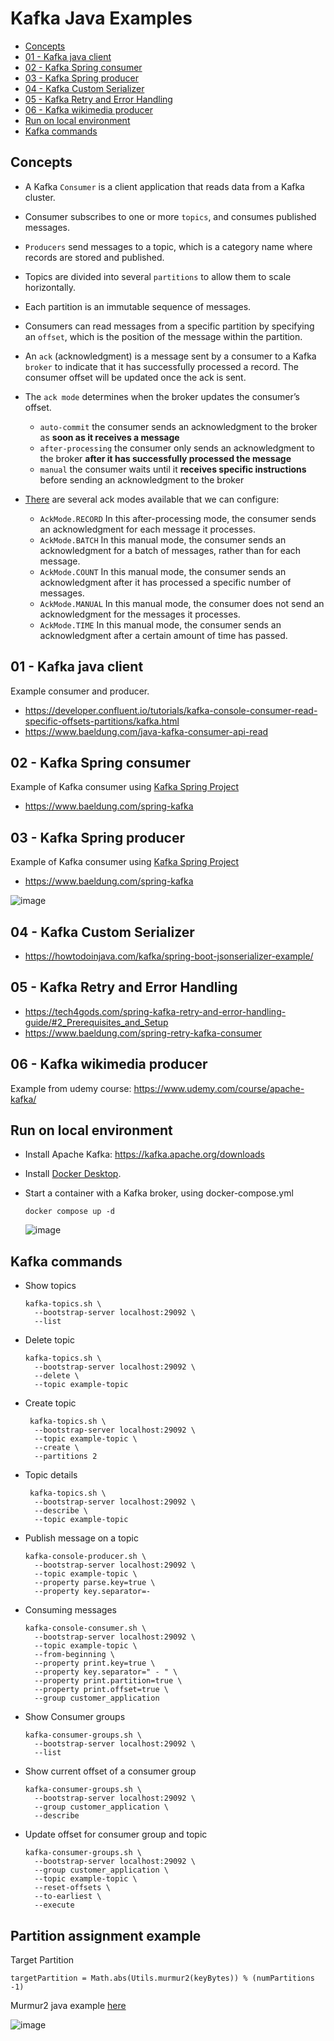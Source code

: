 <h1>Kafka Java Examples</h1> 

<!-- TOC -->
  * [Concepts](#concepts)
  * [01 - Kafka java client](#01---kafka-java-client)
  * [02 - Kafka Spring consumer](#02---kafka-spring-consumer)
  * [03 - Kafka Spring producer](#03---kafka-spring-producer)
  * [04 - Kafka Custom Serializer](#04---kafka-custom-serializer)
  * [05 - Kafka Retry and Error Handling](#05---kafka-retry-and-error-handling)
  * [06 - Kafka wikimedia producer](#06---kafka-wikimedia-producer)
  * [Run on local environment](#run-on-local-environment)
  * [Kafka commands](#kafka-commands)
<!-- TOC -->

## Concepts
* A Kafka `Consumer` is a client application that reads data from a Kafka cluster.
* Consumer subscribes to one or more `topics`, and consumes published messages. 
* `Producers` send messages to a topic, which is a category name where records are stored and published. 
* Topics are divided into several `partitions` to allow them to scale horizontally. 
* Each partition is an immutable sequence of messages.
* Consumers can read messages from a specific partition by specifying an `offset`, which is the position of the message within the partition.
* An `ack` (acknowledgment) is a message sent by a consumer to a Kafka `broker` to indicate that it has successfully processed a record. The consumer offset will be updated once the ack is sent.

* The `ack mode` determines when the broker updates the consumer’s offset. 
  * `auto-commit` the consumer sends an acknowledgment to the broker as **soon as it receives a message** 
  * `after-processing` the consumer only sends an acknowledgment to the broker **after it has successfully processed the message** 
  * `manual` the consumer waits until it **receives specific instructions** before sending an acknowledgment to the broker

* [There](https://docs.spring.io/spring-kafka/api/org/springframework/kafka/listener/ContainerProperties.AckMode.html) are several ack modes available that we can configure:
  * `AckMode.RECORD` In this after-processing mode, the consumer sends an acknowledgment for each message it processes. 
  * `AckMode.BATCH` In this manual mode, the consumer sends an acknowledgment for a batch of messages, rather than for each message. 
  * `AckMode.COUNT` In this manual mode, the consumer sends an acknowledgment after it has processed a specific number of messages. 
  * `AckMode.MANUAL` In this manual mode, the consumer does not send an acknowledgment for the messages it processes. 
  * `AckMode.TIME` In this manual mode, the consumer sends an acknowledgment after a certain amount of time has passed.


## 01 - Kafka java client
Example consumer and producer.
* https://developer.confluent.io/tutorials/kafka-console-consumer-read-specific-offsets-partitions/kafka.html
* https://www.baeldung.com/java-kafka-consumer-api-read

## 02 - Kafka Spring consumer
Example of Kafka consumer using [Kafka Spring Project](https://spring.io/projects/spring-kafka) 
* https://www.baeldung.com/spring-kafka

## 03 - Kafka Spring producer
Example of Kafka consumer using [Kafka Spring Project](https://spring.io/projects/spring-kafka)
* https://www.baeldung.com/spring-kafka

![image](https://github.com/AntonioDiaz/kafka/assets/725743/397637e1-b44f-4a1f-bc77-70289e983d10)

## 04 - Kafka Custom Serializer
* https://howtodoinjava.com/kafka/spring-boot-jsonserializer-example/

## 05 - Kafka Retry and Error Handling
* https://tech4gods.com/spring-kafka-retry-and-error-handling-guide/#2_Prerequisites_and_Setup
* https://www.baeldung.com/spring-retry-kafka-consumer

## 06 - Kafka wikimedia producer
Example from udemy course: https://www.udemy.com/course/apache-kafka/

## Run on local environment 
* Install Apache Kafka: https://kafka.apache.org/downloads
* Install [Docker Desktop](https://www.docker.com/products/docker-desktop/).
* Start a container with a Kafka broker, using docker-compose.yml
    ````shell
    docker compose up -d
    ````

  ![image](https://github.com/AntonioDiaz/kafka/assets/725743/bda6c589-47b7-41ea-a302-24ba2007fe16)

## Kafka commands

* Show topics
  ```shell
  kafka-topics.sh \
    --bootstrap-server localhost:29092 \
    --list 
  ```

* Delete topic
  ```shell
  kafka-topics.sh \
    --bootstrap-server localhost:29092 \
    --delete \
    --topic example-topic
  ```

* Create topic
  ```shell
   kafka-topics.sh \
    --bootstrap-server localhost:29092 \
    --topic example-topic \
    --create \
    --partitions 2
  ```
  
* Topic details
  ```shell
   kafka-topics.sh \
    --bootstrap-server localhost:29092 \
    --describe \
    --topic example-topic
  ```
  

  
* Publish message on a topic
  ```shell
  kafka-console-producer.sh \
    --bootstrap-server localhost:29092 \
    --topic example-topic \
    --property parse.key=true \
    --property key.separator=-
  ```

* Consuming messages
  ```shell
  kafka-console-consumer.sh \
    --bootstrap-server localhost:29092 \
    --topic example-topic \
    --from-beginning \
    --property print.key=true \
    --property key.separator=" - " \
    --property print.partition=true \
    --property print.offset=true \
    --group customer_application
  ```
  
* Show Consumer groups
  ```shell
  kafka-consumer-groups.sh \
    --bootstrap-server localhost:29092 \
    --list
  ```

* Show current offset of a consumer group
  ```shell
  kafka-consumer-groups.sh \
    --bootstrap-server localhost:29092 \
    --group customer_application \
    --describe
  ```

* Update offset for consumer group and topic
  ```shell
  kafka-consumer-groups.sh \
    --bootstrap-server localhost:29092 \
    --group customer_application \
    --topic example-topic \
    --reset-offsets \
    --to-earliest \
    --execute
  ```

## Partition assignment example
Target Partition
```
targetPartition = Math.abs(Utils.murmur2(keyBytes)) % (numPartitions -1)
```
Murmur2 java example [here](https://github.com/AntonioDiaz/kafka/blob/3085d5f6faa3bf8bfe8d51bc19c98d8f55d5d613/01_kafka_java_client/src/main/java/org/adiaz/TestingMurmur.java)

![image](https://github.com/AntonioDiaz/kafka/assets/725743/bf5be869-49f4-4bd4-b62f-0ac713576076)